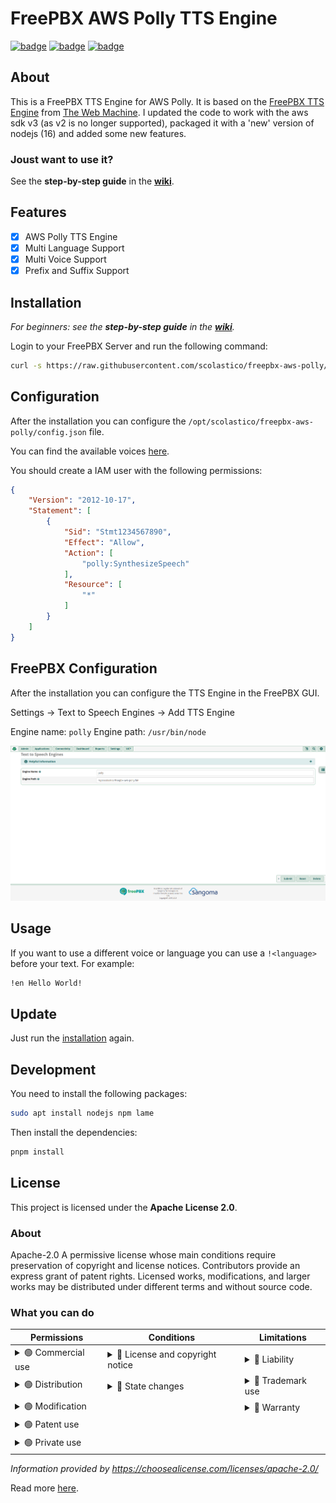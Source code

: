 # FreePBX AWS Polly TTS Engine
[![badge](https://img.shields.io/badge/license-Apache--2.0-orange)](https://github.com/scolastico/freepbx-aws-polly/blob/main/LICENSE)
[![badge](https://img.shields.io/github/languages/code-size/scolastico/freepbx-aws-polly)](https://github.com/scolastico/freepbx-aws-polly/graphs/contributors)
[![badge](https://img.shields.io/github/issues/scolastico/freepbx-aws-polly)](https://github.com/scolastico/freepbx-aws-polly/issues)

## About
This is a FreePBX TTS Engine for AWS Polly. It is based on the
[FreePBX TTS Engine](https://www.thewebmachine.net/wiki/freepbx-general/installing-aws-polly-tts-better-picotts-alternative) from [The Web Machine](https://www.thewebmachine.net/).
I updated the code to work with the aws sdk v3 (as v2 is no
longer supported), packaged it with a 'new' version of nodejs
(16) and added some new features.

### Joust want to use it?
See the **step-by-step guide** in the **[wiki](https://github.com/scolastico/freepbx-aws-polly/wiki)**.

## Features
- [x] AWS Polly TTS Engine
- [x] Multi Language Support
- [x] Multi Voice Support
- [x] Prefix and Suffix Support

## Installation
*For beginners: see the **step-by-step guide** in the **[wiki](https://github.com/scolastico/freepbx-aws-polly/wiki)**.*

Login to your FreePBX Server and run the following command:
```bash
curl -s https://raw.githubusercontent.com/scolastico/freepbx-aws-polly/main/install.sh | bash
```

## Configuration
After the installation you can configure the
`/opt/scolastico/freepbx-aws-polly/config.json` file.

You can find the available voices [here](https://docs.aws.amazon.com/polly/latest/dg/voicelist.html).

You should create a IAM user with the following
permissions:
```json
{
    "Version": "2012-10-17",
    "Statement": [
        {
            "Sid": "Stmt1234567890",
            "Effect": "Allow",
            "Action": [
                "polly:SynthesizeSpeech"
            ],
            "Resource": [
                "*"
            ]
        }
    ]
}
```

## FreePBX Configuration
After the installation you can configure the TTS Engine
in the FreePBX GUI.

Settings -> Text to Speech Engines -> Add TTS Engine

Engine name: `polly`
Engine path: `/usr/bin/node`

![Installation Image](.github/assets/tts-config.png)

## Usage
If you want to use a different voice or language you can use a `!<language>`
before your text. For example:
```bash
!en Hello World!
```

## Update
Just run the [installation](#installation) again.

## Development
You need to install the following packages:
```bash
sudo apt install nodejs npm lame
```

Then install the dependencies:
```bash
pnpm install
```

## License
This project is licensed under the **Apache License 2.0**.

### About
Apache-2.0
A permissive license whose main conditions require preservation
of copyright and license notices. Contributors provide an express
grant of patent rights. Licensed works, modifications, and larger
works may be distributed under different terms and without source
code.

### What you can do
| Permissions                                                                                                                       | Conditions                                                                                                                                                   | Limitations                                                                                                                                                                                                                      |
|-----------------------------------------------------------------------------------------------------------------------------------|--------------------------------------------------------------------------------------------------------------------------------------------------------------|----------------------------------------------------------------------------------------------------------------------------------------------------------------------------------------------------------------------------------|
| <details><summary>🟢 Commercial use</summary>The licensed material and derivatives may be used for commercial purposes.</details> | <details><summary>🔵 License and copyright notice</summary>A copy of the license and copyright notice must be included with the licensed material.</details> | <details><summary>🔴 Liability</summary>This license includes a limitation of liability.</details>                                                                                                                               |
| <details><summary>🟢 Distribution</summary>The licensed material may be distributed.</details>                                    | <details><summary>🔵 State changes</summary>Changes made to the licensed material must be documented.</details>                                              | <details><summary>🔴 Trademark use</summary>This license explicitly states that it does NOT grant trademark rights, even though licenses without such a statement probably do not grant any implicit trademark rights.</details> |
| <details><summary>🟢 Modification</summary>The licensed material may be modified.</details>                                       |                                                                                                                                                              | <details><summary>🔴 Warranty</summary>This license explicitly states that it does NOT provide any warranty.</details>                                                                                                           |
| <details><summary>🟢 Patent use</summary>This license provides an express grant of patent rights from contributors.</details>     |                                                                                                                                                              |                                                                                                                                                                                                                                  |
| <details><summary>🟢 Private use</summary>The licensed material may be used and modified in private.</details>                    |                                                                                                                                                              |                                                                                                                                                                                                                                  |

*Information provided by https://choosealicense.com/licenses/apache-2.0/*

Read more [here](https://github.com/scolastico/freepbx-aws-polly/blob/main/LICENSE).
